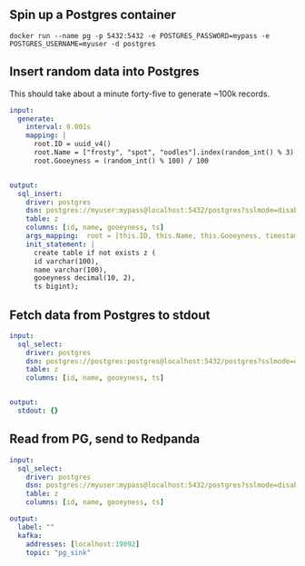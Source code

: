 ## Spin up a Postgres container

```console
docker run --name pg -p 5432:5432 -e POSTGRES_PASSWORD=mypass -e POSTGRES_USERNAME=myuser -d postgres
```



## Insert random data into Postgres

This should take about a minute forty-five to generate ~100k records.

```yaml
input:
  generate:
    interval: 0.001s
    mapping: |
      root.ID = uuid_v4()
      root.Name = ["frosty", "spot", "oodles"].index(random_int() % 3)
      root.Gooeyness = (random_int() % 100) / 100


output:
  sql_insert:
    driver: postgres
    dsn: postgres://myuser:mypass@localhost:5432/postgres?sslmode=disable
    table: z
    columns: [id, name, gooeyness, ts]
    args_mapping:  root = [this.ID, this.Name, this.Gooeyness, timestamp_unix_micro()]
    init_statement: |
      create table if not exists z (
      id varchar(100),
      name varchar(100),
      gooeyness decimal(10, 2),
      ts bigint);
```


## Fetch data from Postgres to stdout


```yaml
input:
  sql_select:
    driver: postgres
    dsn: postgres://postgres:postgres@localhost:5432/postgres?sslmode=disable
    table: z
    columns: [id, name, gooeyness, ts]


output:
  stdout: {}
```


## Read from PG, send to Redpanda

```yaml
input:
  sql_select:
    driver: postgres
    dsn: postgres://myuser:mypass@localhost:5432/postgres?sslmode=disable
    table: z
    columns: [id, name, gooeyness, ts]

output:
  label: ""
  kafka:
    addresses: [localhost:19092]
    topic: "pg_sink"
```
